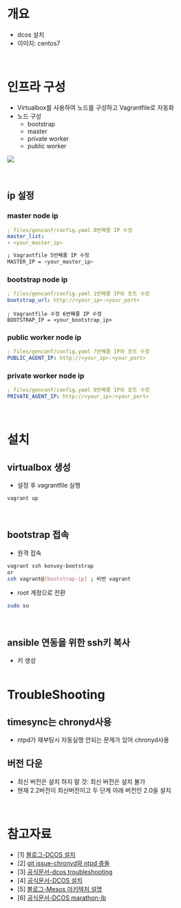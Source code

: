 # 개요
* dcos 설치 
* 이미지: centos7

<br>

# 인프라 구성
* Virtualbox를 사용하여 노드를 구성하고 Vagrantfile로 자동화
* 노드 구성
  * bootstrap
  * master
  * private worker
  * public worker

![](imgs/infra.png)

<br>

## ip 설정
### master node ip
```yaml
; files/genconf/config.yaml 8번째줄 IP 수정
master_list:
- <your_master_ip>
```

```sh
; Vagrantfile 5번째줄 IP 수정
MASTER_IP = <your_master_ip>
```

### bootstrap node ip
```yaml
; files/genconf/config.yaml 1번째줄 IP와 포트 수정
bootstrap_url: http://<your_ip>:<your_port>
```

```
; Vagrantfile 수정 6번째줄 IP 수정
BOOTSTRAP_IP = <your_bootstrap_ip>
```

### public worker node ip
```yaml
; files/genconf/config.yaml 7번째줄 IP와 포트 수정
PUBLIC_AGENT_IP: http://<your_ip>:<your_port>
```

### private worker node ip
```yaml
; files/genconf/config.yaml 8번째줄 IP와 포트 수정
PRIVATE_AGENT_IP: http://<your_ip>:<your_port>
```

<br>

# 설치
## virtualbox 생성
* 설정 후 vagrantfile 실행
```sh
vagrant up
```

<br>

## bootstrap 접속
* 원격 접속
```sh
vagrant ssh konvoy-bootstrap
or
ssh vagrant@[bootstrap-ip] ; 비번 vagrant
```

* root 계정으로 전환
```sh
sudo su
```

<br>

## ansible 연동을 위한 ssh키 복사
* 키 생성
```

```

# TroubleShooting
## timesync는 chronyd사용 
* ntpd가 재부팅시 자동실행 안되는 문제가 있어 chronyd사용

## 버전 다운
* 최신 버전은 설치 하지 말 것: 최신 버전은 설치 불가
* 현재 2.2버전이 최신버전이고 두 단계 아래 버전인 2.0을 설치 

<br>

# 참고자료
* [1] [블로그-DCOS 설치](https://github.com/5wjdgns2/DC-OS)
* [2] [git issue-chronyd와 ntpd 충돌](https://groups.google.com/a/dcos.io/g/users/c/UYvMnVioOs8?pli=1)
* [3] [공식문서-dcos troubleshooting](https://mesosphere.github.io/field-notes/troubleshooting/installation-faq.html)
* [4] [공식문서-DCOS 설치](https://docs.d2iq.com/mesosphere/dcos/1.11/installing/production/deploying-dcos/installation/)
* [5] [블로그-Mesos 아키텍처 설명](https://steemit.com/kubernets/@giljae/kubernetes-vs-mesos-with-marathon)
* [6] [공식문서-DCOS marathon-lb](https://docs.d2iq.com/mesosphere/dcos/services/marathon-lb/1.13/release-notes/)